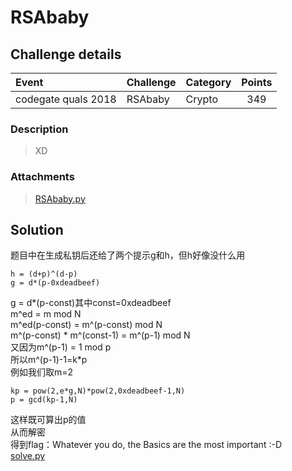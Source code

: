 # RSAbaby
## Challenge details
|       Event        | Challenge | Category | Points  |
|:-------------------|:----------|:---------|:-------:|
|  codegate quals 2018     |     RSAbaby      |    Crypto      |    349     |

### Description
> XD
### Attachments
> [RSAbaby.py](RSAbaby.py)
## Solution
题目中在生成私钥后还给了两个提示g和h，但h好像没什么用  
```
h = (d+p)^(d-p)
g = d*(p-0xdeadbeef)
```
g = d*(p-const)其中const=0xdeadbeef  
m^ed = m mod N  
m^ed(p-const) = m^(p-const) mod N  
m^(p-const) * m^(const-1) = m^(p-1) mod N  
又因为m^(p-1) = 1 mod p  
所以m^(p-1)-1=k*p  
例如我们取m=2  
```
kp = pow(2,e*g,N)*pow(2,0xdeadbeef-1,N)
p = gcd(kp-1,N)
```
这样既可算出p的值  
从而解密  
得到flag：Whatever you do, the Basics are the most important :-D  
[solve.py](solve.py)